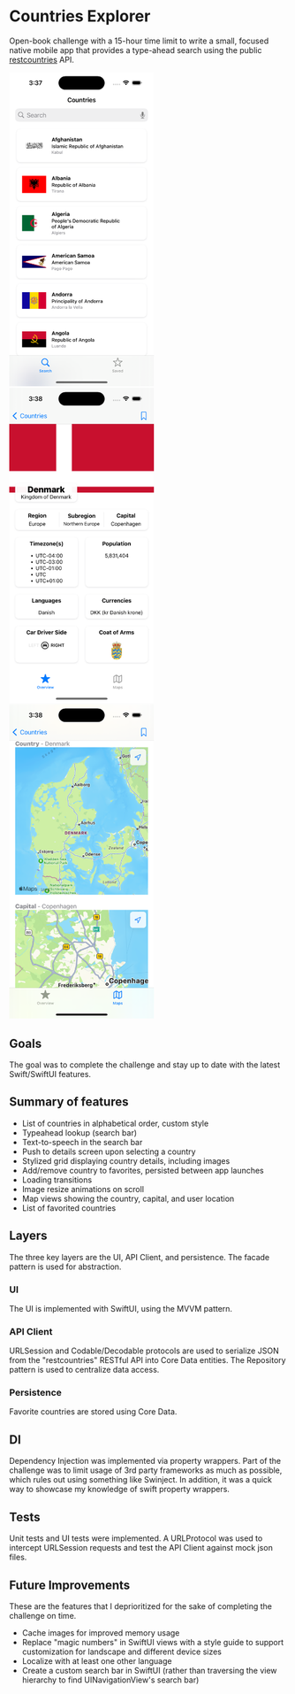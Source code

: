 # Countries Explorer

Open-book challenge with a 15-hour time limit to write a small, focused native mobile app that provides a type-ahead search using the public [restcountries](https://restcountries.com/) API.

<img src="./screenshots/1.png" width="262">   <img src="./screenshots/2.png" width="262">   <img src="./screenshots/3.png" width="262">

## Goals

The goal was to complete the challenge and stay up to date with the latest Swift/SwiftUI features.

## Summary of features
- List of countries in alphabetical order, custom style
- Typeahead lookup (search bar)
- Text-to-speech in the search bar
- Push to details screen upon selecting a country
- Stylized grid displaying country details, including images
- Add/remove country to favorites, persisted between app launches
- Loading transitions
- Image resize animations on scroll
- Map views showing the country, capital, and user location
- List of favorited countries

## Layers
The three key layers are the UI, API Client, and persistence. The facade pattern is used for abstraction.

### UI
The UI is implemented with SwiftUI, using the MVVM pattern.

### API Client
URLSession and Codable/Decodable protocols are used to serialize JSON from the "restcountries" RESTful API into Core Data entities. The Repository pattern is used to centralize data access.

### Persistence
Favorite countries are stored using Core Data.

## DI
Dependency Injection was implemented via property wrappers. Part of the challenge was to limit usage of 3rd party frameworks as much as possible, which rules out using something like Swinject. In addition, it was a quick way to showcase my knowledge of swift property wrappers.

## Tests
Unit tests and UI tests were implemented. A URLProtocol was used to intercept URLSession requests and test the API Client against mock json files.

## Future Improvements
These are the features that I deprioritized for the sake of completing the challenge on time.

- Cache images for improved memory usage
- Replace "magic numbers" in SwiftUI views with a style guide to support customization for landscape and different device sizes
- Localize with at least one other language
- Create a custom search bar in SwiftUI (rather than traversing the view hierarchy to find UINavigationView's search bar)


